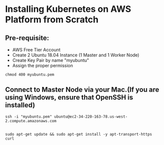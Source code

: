 # Installing Kubernetes on AWS Platform from Scratch

## Pre-requisite:

- AWS Free Tier Account
- Create 2 Ubuntu 18.04 Instance (1 Master and 1 Worker Node)
- Create Key Pair by name "myubuntu"
- Assign the proper permission

```
chmod 400 myubuntu.pem
```


## Connect to Master Node via your Mac.(If you are using Windows, ensure that OpenSSH is installed)


```
ssh -i "myubuntu.pem" ubuntu@ec2-34-220-163-78.us-west-2.compute.amazonaws.com
```

## 

```
sudo apt-get update && sudo apt-get install -y apt-transport-https curl 
```



